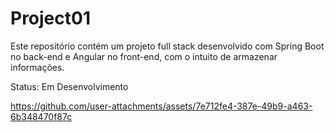 
# Project01
Este repositório contém um projeto full stack desenvolvido com Spring Boot no back-end e Angular no front-end, com o intuito de armazenar informações.

Status: Em Desenvolvimento

https://github.com/user-attachments/assets/7e712fe4-387e-49b9-a463-6b348470f87c


